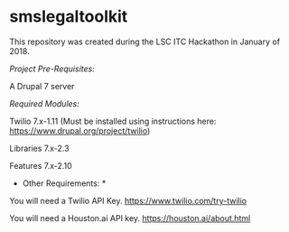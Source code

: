 # smslegaltoolkit

This repository was created during the LSC ITC Hackathon in January of 2018.

*Project Pre-Requisites:*

A Drupal 7 server

*Required Modules:*

Twilio 7.x-1.11 (Must be installed using instructions here: https://www.drupal.org/project/twilio)

Libraries 7.x-2.3

Features 7.x-2.10

* Other Requirements: *

You will need a Twilio API Key. https://www.twilio.com/try-twilio

You will need a Houston.ai API key. https://houston.ai/about.html
